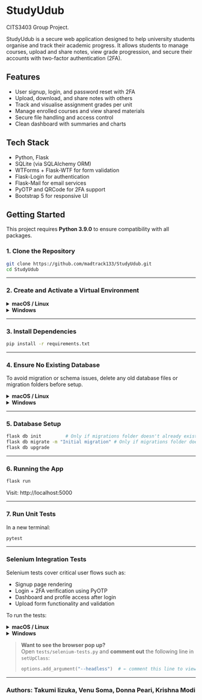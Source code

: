 # StudyUdub
CITS3403 Group Project.

StudyUdub is a secure web application designed to help university students organise and track their academic progress. It allows students to manage courses, upload and share notes, view grade progression, and secure their accounts with two-factor authentication (2FA).

## Features

- User signup, login, and password reset with 2FA
- Upload, download, and share notes with others
- Track and visualise assignment grades per unit
- Manage enrolled courses and view shared materials
- Secure file handling and access control
- Clean dashboard with summaries and charts

## Tech Stack

- Python, Flask
- SQLite (via SQLAlchemy ORM)
- WTForms + Flask-WTF for form validation
- Flask-Login for authentication
- Flask-Mail for email services
- PyOTP and QRCode for 2FA support
- Bootstrap 5 for responsive UI

## Getting Started
This project requires **Python 3.9.0** to ensure compatibility with all packages.
### 1. Clone the Repository

```bash
git clone https://github.com/madtrack133/StudyUdub.git
cd StudyUdub
```

---

### 2. Create and Activate a Virtual Environment

<details>
<summary><strong>macOS / Linux</strong></summary>

```bash
python3 -m venv venv
source venv/bin/activate
```

</details>

<details>
<summary><strong>Windows</strong></summary>

```cmd
python -m venv venv
venv\Scripts\activate
```

</details>

---

### 3. Install Dependencies

```bash
pip install -r requirements.txt
```

---

### 4. Ensure No Existing Database

To avoid migration or schema issues, delete any old database files or migration folders before setup.

<details>
<summary><strong>macOS / Linux</strong></summary>

```bash
rm -f StudyUdub_V2.db
rm -rf migrations/
```

</details>

<details>
<summary><strong>Windows</strong></summary>

```cmd
del StudyUdub_V2.db
rmdir /s /q migrations
```

</details>

---

### 5. Database Setup

```bash
flask db init         # Only if migrations folder doesn't already exist
flask db migrate -m "Initial migration" # Only if migrations folder doesn't already exist
flask db upgrade
```

---

### 6. Running the App

```bash
flask run
```

Visit: http://localhost:5000

---

### 7. Run Unit Tests
In a new terminal:
```bash
pytest
```

---

### Selenium Integration Tests

Selenium tests cover critical user flows such as:

- Signup page rendering
- Login + 2FA verification using PyOTP
- Dashboard and profile access after login
- Upload form functionality and validation


To run the tests:

<details>
<summary><strong>macOS / Linux</strong></summary>

```bash
python3 -m unittest tests/selenium-tests.py
```

</details>

<details>
<summary><strong>Windows</strong></summary>

```cmd
python -m unittest tests/selenium-tests.py
```

</details>

>  **Want to see the browser pop up?**  
> Open `tests/selenium-tests.py` and **comment out** the following line in `setUpClass`:
>
> ```python
> options.add_argument("--headless")  # ← comment this line to view the browser
> ```

---



### Authors: Takumi Iizuka, Venu Soma, Donna Peari, Krishna Modi

